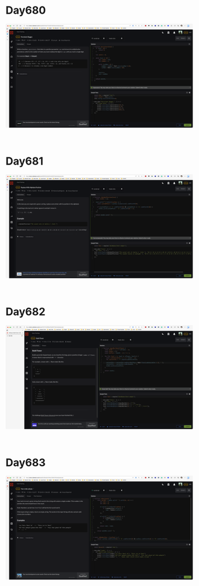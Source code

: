# Day680

![day680](2306img.assets/day680.png)

&nbsp;

# Day681

![day681](2306img.assets/day681.png)

&nbsp;

# Day682

![day682](2306img.assets/day682.png)

&nbsp;

# Day683

![day683](2306img.assets/day683.png)